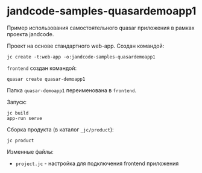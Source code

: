 jandcode-samples-quasardemoapp1
===============================

Пример использования самостоятельного quasar приложения в рамках проекта jandcode.

Проект на основе стандартного web-app. Создан командой:

```
jc create -t:web-app -o:jandcode-samples-quasardemoapp1
```
    
`frontend` создан командой:

```
quasar create quasar-demoapp1
```

Папка `quasar-demoapp1` переименована в `frontend`.

Запуск:

```
jc build
app-run serve
```

Сборка продукта (в каталог `_jc/product`):

```
jc product
```

Изменные файлы:

* `project.jc` - настройка для подключения frontend приложения

